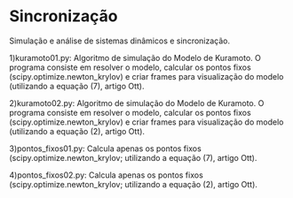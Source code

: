 # Sincronização
Simulação e análise de sistemas dinâmicos e sincronização.

1)kuramoto01.py: Algoritmo de simulação do Modelo de Kuramoto. O programa consiste em resolver o modelo, calcular os pontos fixos (scipy.optimize.newton_krylov) e criar frames para visualização do modelo (utilizando a equação (7), artigo Ott).

2)kuramoto02.py: Algoritmo de simulação do Modelo de Kuramoto. O programa consiste em resolver o modelo, calcular os pontos fixos (scipy.optimize.newton_krylov) e criar frames para visualização do modelo (utilizando a equação (2), artigo Ott).

3)pontos_fixos01.py: Calcula apenas os pontos fixos (scipy.optimize.newton_krylov; utilizando a equação (7), artigo Ott).

4)pontos_fixos02.py: Calcula apenas os pontos fixos (scipy.optimize.newton_krylov; utilizando a equação (2), artigo Ott).